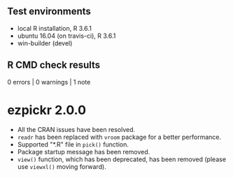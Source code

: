 ## Test environments
* local R installation, R 3.6.1
* ubuntu 16.04 (on travis-ci), R 3.6.1
* win-builder (devel)

## R CMD check results

0 errors | 0 warnings | 1 note

# ezpickr 2.0.0

* All the CRAN issues have been resolved.
* `readr` has been replaced with `vroom` package for a better performance.
* Supported "*.R" file in `pick()` function.
* Package startup message has been removed.
* `view()` function, which has been deprecated, has been removed (please use `viewxl()` moving forward).
